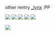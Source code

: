 other rentry [_lynx](https://rentry.co/_lynx) :PP

![](https://64.media.tumblr.com/45136d54b5ece02bd81c2836f580eead/bf20e6d390cc0ec8-fe/s100x200/917b840835956b037a95eb3f50b7c99603243014.gifv) ![](https://64.media.tumblr.com/59d2b2cceb7a9856c2321f9630e4ed0a/bf20e6d390cc0ec8-00/s100x200/8515f9ed05b53c58fb7ee42caf981f5724e4ef6f.pnj) ![](https://64.media.tumblr.com/a9cc6ac03135c48ac15b78e3000b29f8/bf20e6d390cc0ec8-a6/s100x200/e025df98ae8b849f67d1be3a137febdb0f80d5a8.gifv) ![](https://windowsme.neocities.org/images/stamps/stamps3/nJiUiTv.png)
![](https://laboratory.neocities.org/stamps/blue/53.gif)

![](https://media.discordapp.net/attachments/1196150620395163740/1209200784735207494/ezgif-3-0c232fd12d.jpg?ex=65e60efc&is=65d399fc&hm=d715bb84fd99496781dc21dd22e4ed50b2f319f17c029091e2e59e48de617c97&=&format=webp&width=625&height=625)
